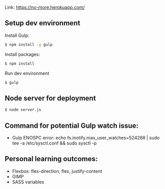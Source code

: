 Link: https://no-more.herokuapp.com/

## Setup dev environment
Install Gulp:
```sh
$ npm install -g gulp
```

Install packages:
```sh
$ npm install
```

Run dev environment
```sh
$ gulp
```

## Node server for deployment
```sh
$ node server.js
```

## Command for potential Gulp watch issue:
- Gulp ENOSPC error: echo fs.inotify.max_user_watches=524288 | sudo tee -a /etc/sysctl.conf && sudo sysctl -p

## Personal learning outcomes:
- Flexbox: flex-direction, flex, justify-content
- GIMP
- SASS variables